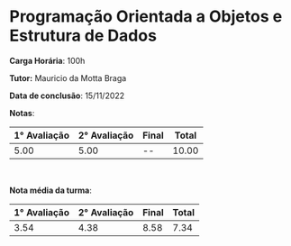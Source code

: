# Programação Orientada a Objetos e Estrutura de Dados

**Carga Horária**: 100h

**Tutor:** Mauricio da Motta Braga

**Data de conclusão**: 15/11/2022

**Notas**:

| 1° Avaliação | 2° Avaliação | Final | Total |
| ------------ | ------------ | :---- | ----- |
| 5.00         | 5.00         | --    | 10.00 |

<br>

**Nota média da turma**:

| 1° Avaliação | 2° Avaliação | Final | Total |
| ------------ | ------------ | :---- | ----- |
| 3.54         | 4.38         | 8.58  | 7.34  |

